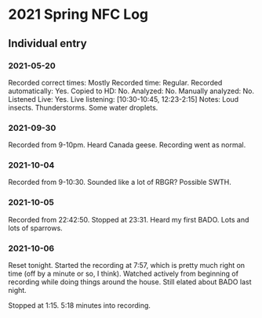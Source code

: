 # 2021 Spring NFC Log

## Individual entry

### 2021-05-20

Recorded correct times: Mostly
Recorded time: Regular.
Recorded automatically: Yes.
Copied to HD: No.
Analyzed: No.
Manually analyzed: No.
Listened Live: Yes.
Live listening: [10:30-10:45, 12:23-2:15]
Notes: Loud insects. Thunderstorms. Some water droplets.


### 2021-09-30

Recorded from 9-10pm. Heard Canada geese. Recording went as normal.

### 2021-10-04

Recorded from 9-10:30. Sounded like a lot of RBGR? Possible SWTH.

### 2021-10-05

Recorded from 22:42:50. Stopped at 23:31. Heard my first BADO. Lots and lots of sparrows.

### 2021-10-06

Reset tonight. Started the recording at 7:57, which is pretty much right on time (off by a minute or so, I think). Watched actively from beginning of recording while doing things around the house. Still elated about BADO last night.

Stopped at 1:15. 5:18 minutes into recording.